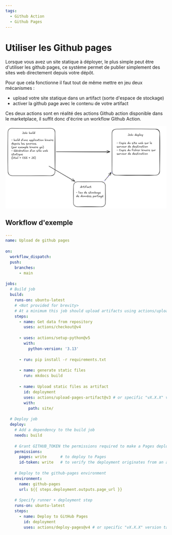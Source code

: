 ```yaml
---
tags:
  - Github Action
  - Github Pages
---
```


# Utiliser les Github pages

Lorsque vous avez un site statique à déployer, le plus simple peut être d'utiliser les github pages, ce système permet de publier simplement des sites web directement depuis votre dépôt.

Pour que cela fonctionne il faut tout de même mettre en jeu deux mécanismes :

- upload votre site statique dans un artifact (sorte d'espace de stockage)
- activer la github page avec le contenu de votre artifact

Ces deux actions sont en réalité des actions Github action disponible dans le marketplace, il suffit donc d'écrire un workflow Github Action.

![alt text](image.png)

## Workflow d'exemple

```yaml
---
name: Upload de github pages

on:
  workflow_dispatch:
  push:
    branches:
      - main

jobs:
  # Build job
  build:
    runs-on: ubuntu-latest
    # <Not provided for brevity>
    # At a minimum this job should upload artifacts using actions/upload-pages-artifact
    steps:
      - name: Get data from repository
        uses: actions/checkout@v4

      - uses: actions/setup-python@v5
        with:
          python-version: '3.13'

      - run: pip install -r requirements.txt

      - name: generate static files
        run: mkdocs build

      - name: Upload static files as artifact
        id: deployment
        uses: actions/upload-pages-artifact@v3 # or specific "vX.X.X" version tag for this action
        with:
          path: site/

  # Deploy job
  deploy:
    # Add a dependency to the build job
    needs: build

    # Grant GITHUB_TOKEN the permissions required to make a Pages deployment
    permissions:
      pages: write      # to deploy to Pages
      id-token: write   # to verify the deployment originates from an appropriate source

    # Deploy to the github-pages environment
    environment:
      name: github-pages
      url: ${{ steps.deployment.outputs.page_url }}

    # Specify runner + deployment step
    runs-on: ubuntu-latest
    steps:
      - name: Deploy to GitHub Pages
        id: deployment
        uses: actions/deploy-pages@v4 # or specific "vX.X.X" version tag for this action
```